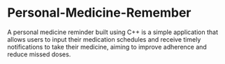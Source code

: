 # Personal-Medicine-Remember
A personal medicine reminder built using C++ is a simple application that allows users to input their medication schedules and receive timely notifications to take their medicine, aiming to improve adherence and reduce missed doses.
